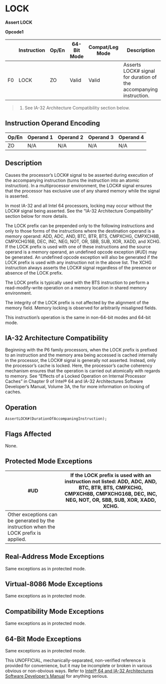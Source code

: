 # LOCK

**Assert LOCK**

**Opcode1**

|     | Instruction | Op/En | 64-Bit Mode | Compat/Leg Mode | Description                                                        |
| --- | ----------- | ----- | ----------- | --------------- | ------------------------------------------------------------------ |
| F0  | LOCK        | ZO    | Valid       | Valid           | Asserts LOCK# signal for duration of the accompanying instruction. |

> 1. See IA-32 Architecture Compatibility section below.

## Instruction Operand Encoding

| Op/En | Operand 1 | Operand 2 | Operand 3 | Operand 4 |
| ----- | --------- | --------- | --------- | --------- |
| ZO    | N/A       | N/A       | N/A       | N/A       |

## Description

Causes the processor’s LOCK# signal to be asserted during execution of the accompanying instruction (turns the instruction into an atomic instruction). In a multiprocessor environment, the LOCK# signal ensures that the processor has exclusive use of any shared memory while the signal is asserted.

In most IA-32 and all Intel 64 processors, locking may occur without the LOCK# signal being asserted. See the “IA-32 Architecture Compatibility” section below for more details.

The LOCK prefix can be prepended only to the following instructions and only to those forms of the instructions where the destination operand is a memory operand: ADD, ADC, AND, BTC, BTR, BTS, CMPXCHG, CMPXCH8B, CMPXCHG16B, DEC, INC, NEG, NOT, OR, SBB, SUB, XOR, XADD, and XCHG. If the LOCK prefix is used with one of these instructions and the source operand is a memory operand, an undefined opcode exception (#​​​UD) may be generated. An undefined opcode exception will also be generated if the LOCK prefix is used with any instruction not in the above list. The XCHG instruction always asserts the LOCK# signal regardless of the presence or absence of the LOCK prefix.

The LOCK prefix is typically used with the BTS instruction to perform a read-modify-write operation on a memory location in shared memory environment.

The integrity of the LOCK prefix is not affected by the alignment of the memory field. Memory locking is observed for arbitrarily misaligned fields.

This instruction’s operation is the same in non-64-bit modes and 64-bit mode.

## IA-32 Architecture Compatibility

Beginning with the P6 family processors, when the LOCK prefix is prefixed to an instruction and the memory area being accessed is cached internally in the processor, the LOCK# signal is generally not asserted. Instead, only the processor’s cache is locked. Here, the processor’s cache coherency mechanism ensures that the operation is carried out atomically with regards to memory. See “Effects of a Locked Operation on Internal Processor Caches” in Chapter 9 of Intel® 64 and IA-32 Architectures Software Developer’s Manual, Volume 3A, the for more information on locking of caches.

## Operation

```
AssertLOCK#(DurationOfAccompaningInstruction);

```

## Flags Affected

None.

## Protected Mode Exceptions

| #​​​UD                                                                                | If the LOCK prefix is used with an instruction not listed: ADD, ADC, AND, BTC, BTR, BTS, CMPXCHG, CMPXCH8B, CMPXCHG16B, DEC, INC, NEG, NOT, OR, SBB, SUB, XOR, XADD, XCHG. |
| ------------------------------------------------------------------------------------- | -------------------------------------------------------------------------------------------------------------------------------------------------------------------------- |
| Other exceptions can be generated by the instruction when the LOCK prefix is applied. |

## Real-Address Mode Exceptions

Same exceptions as in protected mode.

## Virtual-8086 Mode Exceptions

Same exceptions as in protected mode.

## Compatibility Mode Exceptions

Same exceptions as in protected mode.

## 64-Bit Mode Exceptions

Same exceptions as in protected mode.

This UNOFFICIAL, mechanically-separated, non-verified reference is provided for convenience, but it may be
incomplete or broken in various obvious or non-obvious
ways. Refer to [Intel® 64 and IA-32 Architectures Software Developer’s Manual](https://software.intel.com/en-us/download/intel-64-and-ia-32-architectures-sdm-combined-volumes-1-2a-2b-2c-2d-3a-3b-3c-3d-and-4) for anything serious.

